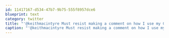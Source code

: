 ```yaml
---
id: 11417167-d534-47b7-9b75-555f8957dce6
blueprint: text
category: twitter
title: "'@keithmacintyre Must resist making a comment on how I use my Galaxy Tab by candlelight in my mobile home next to the landfill :)"
caption: "'@keithmacintyre Must resist making a comment on how I use my Galaxy Tab by candlelight in my mobile home next to the landfill :)"
---
```

